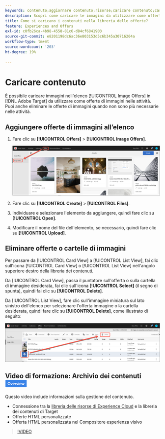 ```yaml
---
keywords: contenuto;aggiornare contenuto;risorse;caricare contenuto;caricare risorsa
description: Scopri come caricare le immagini da utilizzare come offerte di immagini in Adobe Target.
title: Come si caricano i contenuti nella libreria delle offerte?
feature: Experiences and Offers
exl-id: c0fb26ca-4b98-4558-81c6-d84cf6841903
source-git-commit: e8201198dc6ac36e803153d5c6b345a30716204a
workflow-type: tm+mt
source-wordcount: '203'
ht-degree: 19%

---
```


# Caricare contenuto

È possibile caricare immagini nell&#39;elenco [!UICONTROL Image Offers] in [!DNL Adobe Target] da utilizzare come offerte di immagini nelle attività. Puoi anche eliminare le offerte di immagini quando non sono più necessarie nelle attività.

## Aggiungere offerte di immagini all’elenco

1. Fare clic su **[!UICONTROL Offers]** > **[!UICONTROL Image Offers]**.

   ![Offerte > Offerte immagine](/help/main/c-experiences/c-manage-content/assets/image-offers-tab.png)

1. Fare clic su **[!UICONTROL Create]** > **[!UICONTROL Files]**.
1. Individuare e selezionare l&#39;elemento da aggiungere, quindi fare clic su **[!UICONTROL Open]**.
1. Modificare il nome del file dell&#39;elemento, se necessario, quindi fare clic su **[!UICONTROL Upload]**.

## Eliminare offerte o cartelle di immagini

Per passare da [!UICONTROL Card View] a [!UICONTROL List View], fai clic sull&#39;icona [!UICONTROL Card View] o [!UICONTROL List View] nell&#39;angolo superiore destro della libreria dei contenuti.

Da [!UICONTROL Card View], passa il puntatore sull&#39;offerta o sulla cartella di immagine desiderata, fai clic sull&#39;icona **[!UICONTROL Select]** (il segno di spunta), quindi fai clic su **[!UICONTROL Delete]**.

Da [!UICONTROL List View], fare clic sull&#39;immagine miniatura sul lato sinistro dell&#39;elenco per selezionare l&#39;offerta immagine o la cartella desiderata, quindi fare clic su **[!UICONTROL Delete]**, come illustrato di seguito:

![Elimina elemento selezionato](/help/main/c-experiences/c-manage-content/assets/delete-image-offer.png)

## Video di formazione: Archivio dei contenuti ![Badge panoramica](/help/main/assets/overview.png)

Questo video include informazioni sulla gestione del contenuto.

* Connessione tra la [libreria delle risorse di Experience Cloud](https://experienceleague.adobe.com/docs/core-services/interface/assets/creative-cloud.html) e la libreria dei contenuti di Target
* Offerte HTML personalizzate
* Offerta HTML personalizzata nel Compositore esperienza visivo

>[!VIDEO](https://video.tv.adobe.com/v/17387)

